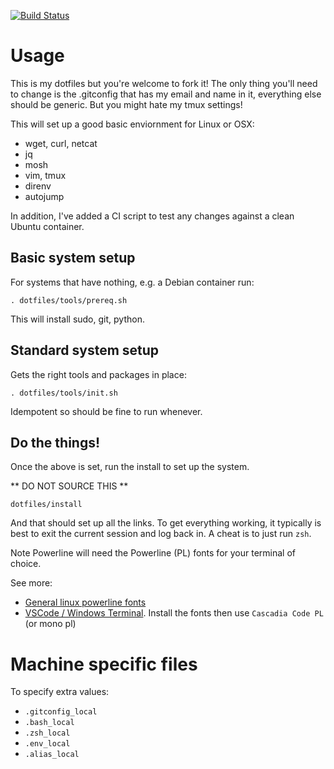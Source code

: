 [![Build Status](https://travis-ci.com/shawnburke/dotfiles.svg?branch=master)](https://travis-ci.com/shawnburke/dotfiles)

# Usage
This is my dotfiles but you're welcome to fork it!  The only thing you'll need to change is the .gitconfig that has my email and name in it, everything else should be generic.  But you might hate my tmux settings!

This will set up a good basic enviornment for Linux or OSX:

* wget, curl, netcat
* jq
* mosh
* vim, tmux
* direnv
* autojump

In addition, I've added a CI script to test any changes against a clean Ubuntu container.


## Basic system setup
For systems that have nothing, e.g. a Debian container run:

```
. dotfiles/tools/prereq.sh
```

This will install sudo, git, python.


## Standard system setup

Gets the right tools and packages in place:

```
. dotfiles/tools/init.sh
```

Idempotent so should be fine to run whenever.

## Do the things!

Once the above is set, run the install to set up the system.

** DO NOT SOURCE THIS **

```
dotfiles/install
```

And that should set up all the links.  To get everything working, it typically is best to exit the current session and log back in.  A cheat is to just run `zsh`.

Note Powerline will need the Powerline (PL) fonts for your terminal of choice.

See more:

* [General linux powerline fonts](https://github.com/powerline/fonts)
* [VSCode / Windows Terminal](https://docs.microsoft.com/en-us/windows/terminal/tutorials/powerline-setup).  Install the fonts then use `Cascadia Code PL` (or mono pl)

# Machine specific files

To specify extra values:

* `.gitconfig_local`
* `.bash_local`
* `.zsh_local`
* `.env_local`
* `.alias_local`

